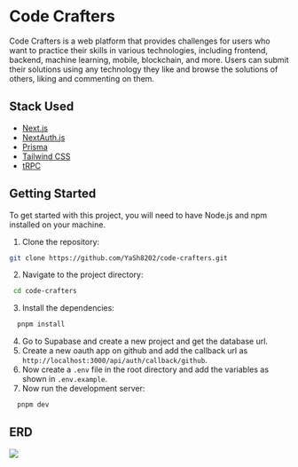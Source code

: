 # Code Crafters
Code Crafters is a web platform that provides challenges for users who want to practice their skills in various technologies, including frontend, backend, machine learning, mobile, blockchain, and more. Users can submit their solutions using any technology they like and browse the solutions of others, liking and commenting on them.


## Stack Used
- [Next.js](https://nextjs.org)
- [NextAuth.js](https://next-auth.js.org)
- [Prisma](https://prisma.io)
- [Tailwind CSS](https://tailwindcss.com)
- [tRPC](https://trpc.io)

## Getting Started
To get started with this project, you will need to have Node.js and npm installed on your machine.
1. Clone the repository:
```bash
git clone https://github.com/YaSh8202/code-crafters.git
```
2. Navigate to the project directory:
```bash
 cd code-crafters
```
3. Install the dependencies:
```bash
  pnpm install
```
4. Go to Supabase and create a new project and get the database url.
5. Create a new oauth app on github and add the callback url as `http://localhost:3000/api/auth/callback/github`.
6. Now create a `.env` file in the root directory and add the variables as shown in `.env.example`.
7. Now run the development server:
```bash
  pnpm dev
```

## ERD
![](https://raw.githubusercontent.com/yash8202/code-crafters/main/prisma/ERD.svg)
